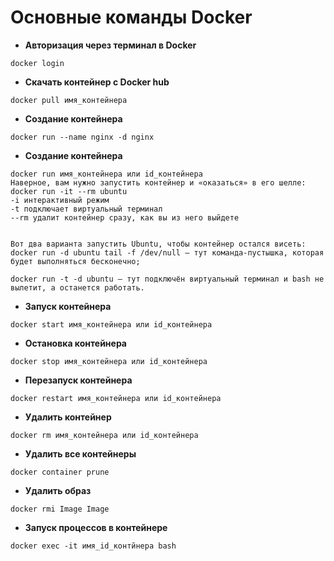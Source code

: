 # Основные команды Docker

* **Авторизация через терминал в Docker**
```
docker login
```

* **Скачать контейнер с Docker hub**
```
docker pull имя_контейнера
```
* **Создание контейнера**
```
docker run --name nginx -d nginx
```
* **Создание контейнера**
```
docker run имя_контейнера или id_контейнера
Наверное, вам нужно запустить контейнер и «оказаться» в его шелле:
docker run -it --rm ubuntu
-i интерактивный режим
-t подключает виртуальный терминал
--rm удалит контейнер сразу, как вы из него выйдете


Вот два варианта запустить Ubuntu, чтобы контейнер остался висеть:
docker run -d ubuntu tail -f /dev/null – тут команда-пустышка, которая будет выполняться бесконечно;

docker run -t -d ubuntu – тут подключён виртуальный терминал и bash не вылетит, а останется работать.
```
* **Запуск контейнера**
```
docker start имя_контейнера или id_контейнера
```
* **Остановка контейнера**
```
docker stop имя_контейнера или id_контейнера
```
* **Перезапуск контейнера**
```
docker restart имя_контейнера или id_контейнера
```

* **Удалить контейнер**
```
docker rm имя_контейнера или id_контейнера
```
* **Удалить все контейнеры**
```
docker container prune
```
* **Удалить образ**
```
docker rmi Image Image
```

* **Запуск процессов в контейнере**
```
docker exec -it имя_id_контйнера bash
```
